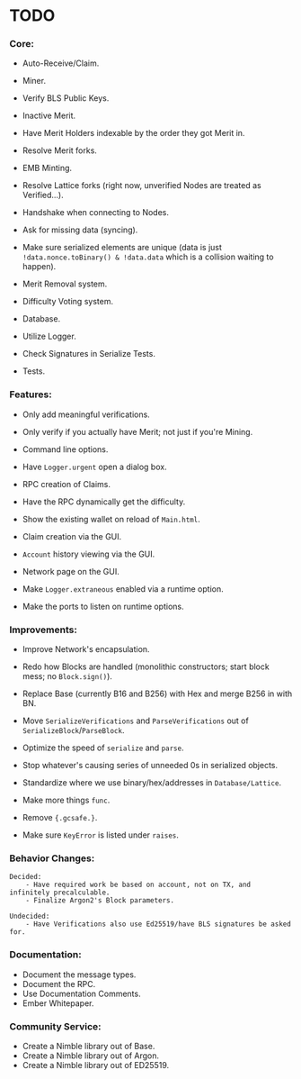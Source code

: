 # TODO

### Core:
- Auto-Receive/Claim.
- Miner.

- Verify BLS Public Keys.
- Inactive Merit.
- Have Merit Holders indexable by the order they got Merit in.
- Resolve Merit forks.

- EMB Minting.
- Resolve Lattice forks (right now, unverified Nodes are treated as Verified...).

- Handshake when connecting to Nodes.
- Ask for missing data (syncing).

- Make sure serialized elements are unique (data is just `!data.nonce.toBinary() & !data.data` which is a collision waiting to happen).
- Merit Removal system.
- Difficulty Voting system.

- Database.

- Utilize Logger.
- Check Signatures in Serialize Tests.
- Tests.

### Features:
- Only add meaningful verifications.
- Only verify if you actually have Merit; not just if you're Mining.

- Command line options.

- Have `Logger.urgent` open a dialog box.

- RPC creation of Claims.
- Have the RPC dynamically get the difficulty.

- Show the existing wallet on reload of `Main.html`.
- Claim creation via the GUI.
- `Account` history viewing via the GUI.
- Network page on the GUI.

- Make `Logger.extraneous` enabled via a runtime option.
- Make the ports to listen on runtime options.

### Improvements:
- Improve Network's encapsulation.
- Redo how Blocks are handled (monolithic constructors; start block mess; no `Block.sign()`).

- Replace Base (currently B16 and B256) with Hex and merge B256 in with BN.

- Move `SerializeVerifications` and `ParseVerifications` out of `SerializeBlock`/`ParseBlock`.
- Optimize the speed of `serialize` and `parse`.
- Stop whatever's causing series of unneeded 0s in serialized objects.

- Standardize where we use binary/hex/addresses in `Database/Lattice`.

- Make more things `func`.
- Remove `{.gcsafe.}`.
- Make sure `KeyError` is listed under `raises`.

### Behavior Changes:

    Decided:
        - Have required work be based on account, not on TX, and infinitely precalculable.
        - Finalize Argon2's Block parameters.

    Undecided:
        - Have Verifications also use Ed25519/have BLS signatures be asked for.

### Documentation:
- Document the message types.
- Document the RPC.
- Use Documentation Comments.
- Ember Whitepaper.

### Community Service:
- Create a Nimble library out of Base.
- Create a Nimble library out of Argon.
- Create a Nimble library out of ED25519.
